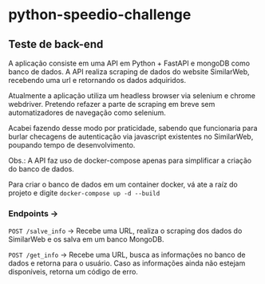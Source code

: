 # python-speedio-challenge

## Teste de back-end

A aplicação consiste em uma API em Python + FastAPI e mongoDB como banco de dados.
A API realiza scraping de dados do website SimilarWeb, recebendo uma url e retornando os dados adquiridos.

Atualmente a aplicação utiliza um headless browser via selenium e chrome webdriver. Pretendo refazer a parte de scraping em breve sem automatizadores de navegação como selenium.

Acabei fazendo desse modo por praticidade, sabendo que funcionaria para burlar checagens de autenticação via javascript existentes no SimilarWeb, poupando tempo de desenvolvimento.

Obs.: A API faz uso de docker-compose apenas para simplificar a criação do banco de dados.

Para criar o banco de dados em um container docker, vá ate a raíz do projeto e digite <code>docker-compose up -d --build</code>

### Endpoints ->

<code>POST /salve_info</code> -> Recebe uma URL, realiza o scraping dos dados do SimilarWeb e os salva em um banco MongoDB.

<code>POST /get_info</code> -> Recebe uma URL, busca as informações no banco de dados e retorna para o usuário. Caso as informações ainda não estejam disponíveis, retorna um código de erro.
